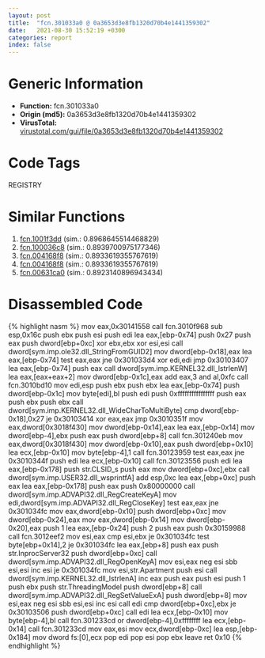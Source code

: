 ```yaml
---
layout: post
title:  "fcn.301033a0 @ 0a3653d3e8fb1320d70b4e1441359302"
date:   2021-08-30 15:52:19 +0300
categories: report
index: false
---
```


# Generic Information
- **Function:** fcn.301033a0
- **Origin (md5):** 0a3653d3e8fb1320d70b4e1441359302
- **VirusTotal:** [virustotal.com/gui/file/0a3653d3e8fb1320d70b4e1441359302][virustotal_ref]

# Code Tags
<span class="tag" id="REGISTRY">REGISTRY</span>


# Similar Functions

1. [fcn.1001f3dd][similar_1_ref] (sim.: 0.8968645514468829)
2. [fcn.100036c8][similar_2_ref] (sim.: 0.8939700975177346)
3. [fcn.004168f8][similar_3_ref] (sim.: 0.8933619355767619)
4. [fcn.004168f8][similar_4_ref] (sim.: 0.8933619355767619)
5. [fcn.00631ca0][similar_5_ref] (sim.: 0.8923140896943434)


# Disassembled Code

{% highlight nasm %}
mov eax,0x30141558
call fcn.3010f968
sub esp,0x16c
push ebx
push esi
push edi
lea eax,[ebp-0x74]
push 0x27
push eax
push dword[ebp+0xc]
xor ebx,ebx
xor esi,esi
call dword[sym.imp.ole32.dll_StringFromGUID2]
mov dword[ebp-0x18],eax
lea eax,[ebp-0x74]
test eax,eax
jne 0x301033d4
xor edi,edi
jmp 0x30103407
lea eax,[ebp-0x74]
push eax
call dword[sym.imp.KERNEL32.dll_lstrlenW]
lea eax,[eax+eax+2]
mov dword[ebp-0x1c],eax
add eax,3
and al,0xfc
call fcn.3010bd10
mov edi,esp
push ebx
push ebx
lea eax,[ebp-0x74]
push dword[ebp-0x1c]
mov byte[edi],bl
push edi
push 0xffffffffffffffff
push eax
push ebx
push ebx
call dword[sym.imp.KERNEL32.dll_WideCharToMultiByte]
cmp dword[ebp-0x18],0x27
je 0x30103414
xor eax,eax
jmp 0x3010351f
mov eax,dword[0x3018f430]
mov dword[ebp-0x14],eax
lea eax,[ebp-0x14]
mov dword[ebp-4],ebx
push eax
push dword[ebp+8]
call fcn.301240eb
mov eax,dword[0x3018f430]
mov dword[ebp-0x10],eax
push dword[ebp+0x10]
lea ecx,[ebp-0x10]
mov byte[ebp-4],1
call fcn.30123959
test eax,eax
jne 0x3010344f
push edi
lea ecx,[ebp-0x10]
call fcn.30123556
push edi
lea eax,[ebp-0x178]
push str.CLSID_s
push eax
mov dword[ebp+0xc],ebx
call dword[sym.imp.USER32.dll_wsprintfA]
add esp,0xc
lea eax,[ebp+0xc]
push eax
lea eax,[ebp-0x178]
push eax
push 0x80000000
call dword[sym.imp.ADVAPI32.dll_RegCreateKeyA]
mov edi,dword[sym.imp.ADVAPI32.dll_RegCloseKey]
test eax,eax
jne 0x301034fc
mov eax,dword[ebp-0x10]
push dword[ebp+0xc]
mov dword[ebp-0x24],eax
mov eax,dword[ebp-0x14]
mov dword[ebp-0x20],eax
push 1
lea eax,[ebp-0x24]
push 2
push eax
push 0x30159988
call fcn.3012eef2
mov esi,eax
cmp esi,ebx
je 0x301034fc
test byte[ebp+0x14],2
je 0x301034fc
lea eax,[ebp+8]
push eax
push str.InprocServer32
push dword[ebp+0xc]
call dword[sym.imp.ADVAPI32.dll_RegOpenKeyA]
mov esi,eax
neg esi
sbb esi,esi
inc esi
je 0x301034fc
mov esi,str.Apartment
push esi
call dword[sym.imp.KERNEL32.dll_lstrlenA]
inc eax
push eax
push esi
push 1
push ebx
push str.ThreadingModel
push dword[ebp+8]
call dword[sym.imp.ADVAPI32.dll_RegSetValueExA]
push dword[ebp+8]
mov esi,eax
neg esi
sbb esi,esi
inc esi
call edi
cmp dword[ebp+0xc],ebx
je 0x30103506
push dword[ebp+0xc]
call edi
lea ecx,[ebp-0x10]
mov byte[ebp-4],bl
call fcn.301233cd
or dword[ebp-4],0xffffffff
lea ecx,[ebp-0x14]
call fcn.301233cd
mov eax,esi
mov ecx,dword[ebp-0xc]
lea esp,[ebp-0x184]
mov dword fs:[0],ecx
pop edi
pop esi
pop ebx
leave 
ret 0x10
{% endhighlight %}


[similar_1_ref]: /report/fcn.1001f3dd@01917ef1a6330a4695a0deaf2b7bc13a
[similar_2_ref]: /report/fcn.100036c8@01917ef1a6330a4695a0deaf2b7bc13a
[similar_3_ref]: /report/fcn.004168f8@ba5ec83721de3ca10b3c9583f3b2c6a1
[similar_4_ref]: /report/fcn.004168f8@53687e619dcac7d709f306d061d8daeb
[similar_5_ref]: /report/fcn.00631ca0@d65363c7c6c188277432c9e4251c44e5
[virustotal_ref]: https://www.virustotal.com/gui/file/0a3653d3e8fb1320d70b4e1441359302